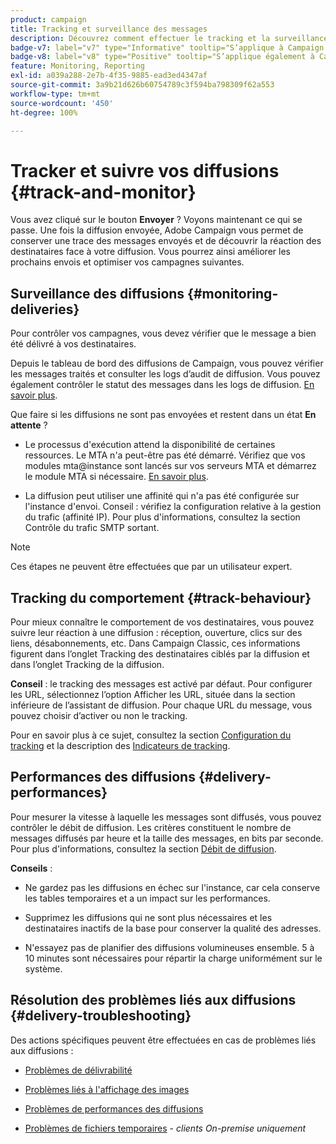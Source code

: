```yaml
---
product: campaign
title: Tracking et surveillance des messages
description: Découvrez comment effectuer le tracking et la surveillance des messages
badge-v7: label="v7" type="Informative" tooltip="S’applique à Campaign Classic v7"
badge-v8: label="v8" type="Positive" tooltip="S’applique également à Campaign v8"
feature: Monitoring, Reporting
exl-id: a039a288-2e7b-4f35-9885-ead3ed4347af
source-git-commit: 3a9b21d626b60754789c3f594ba798309f62a553
workflow-type: tm+mt
source-wordcount: '450'
ht-degree: 100%

---
```


# Tracker et suivre vos diffusions {#track-and-monitor}



Vous avez cliqué sur le bouton **Envoyer** ? Voyons maintenant ce qui se passe. Une fois la diffusion envoyée, Adobe Campaign vous permet de conserver une trace des messages envoyés et de découvrir la réaction des destinataires face à votre diffusion. Vous pourrez ainsi améliorer les prochains envois et optimiser vos campagnes suivantes.

## Surveillance des diffusions {#monitoring-deliveries}

Pour contrôler vos campagnes, vous devez vérifier que le message a bien été délivré à vos destinataires.

Depuis le tableau de bord des diffusions de Campaign, vous pouvez vérifier les messages traités et consulter les logs d’audit de diffusion.
Vous pouvez également contrôler le statut des messages dans les logs de diffusion. [En savoir plus](about-delivery-monitoring.md).

Que faire si les diffusions ne sont pas envoyées et restent dans un état **En attente** ?

* Le processus d&#39;exécution attend la disponibilité de certaines ressources. Le MTA n&#39;a peut-être pas été démarré.
Vérifiez que vos modules mta@instance sont lancés sur vos serveurs MTA et démarrez le module MTA si nécessaire. [En savoir plus](../../production/using/administration.md).

* La diffusion peut utiliser une affinité qui n&#39;a pas été configurée sur l&#39;instance d&#39;envoi.
Conseil : vérifiez la configuration relative à la gestion du trafic (affinité IP). Pour plus d&#39;informations, consultez la section Contrôle du trafic SMTP sortant.

>[!NOTE]
>
>Ces étapes ne peuvent être effectuées que par un utilisateur expert.

## Tracking du comportement {#track-behaviour}

Pour mieux connaître le comportement de vos destinataires, vous pouvez suivre leur réaction à une diffusion : réception, ouverture, clics sur des liens, désabonnements, etc. Dans Campaign Classic, ces informations figurent dans l’onglet Tracking des destinataires ciblés par la diffusion et dans l’onglet Tracking de la diffusion.

**Conseil** : le tracking des messages est activé par défaut. Pour configurer les URL, sélectionnez lʼoption Afficher les URL, située dans la section inférieure de l’assistant de diffusion. Pour chaque URL du message, vous pouvez choisir dʼactiver ou non le tracking.

Pour en savoir plus à ce sujet, consultez la section [Configuration du tracking](how-to-configure-tracked-links.md) et la description des [Indicateurs de tracking](../../reporting/using/delivery-reports.md#tracking-indicators).

## Performances des diffusions {#delivery-performances}

Pour mesurer la vitesse à laquelle les messages sont diffusés, vous pouvez contrôler le débit de diffusion. Les critères constituent le nombre de messages diffusés par heure et la taille des messages, en bits par seconde. Pour plus d&#39;informations, consultez la section [Débit de diffusion](../../reporting/using/global-reports.md#delivery-throughput).

**Conseils** :

* Ne gardez pas les diffusions en échec sur l&#39;instance, car cela conserve les tables temporaires et a un impact sur les performances.

* Supprimez les diffusions qui ne sont plus nécessaires et les destinataires inactifs de la base pour conserver la qualité des adresses.

* N&#39;essayez pas de planifier des diffusions volumineuses ensemble. 5 à 10 minutes sont nécessaires pour répartir la charge uniformément sur le système.

## Résolution des problèmes liés aux diffusions {#delivery-troubleshooting}

Des actions spécifiques peuvent être effectuées en cas de problèmes liés aux diffusions :

* [Problèmes de délivrabilité](../../production/using/performance-and-throughput-issues.md#deliverability_issues)

* [Problèmes liés à l&#39;affichage des images](../../production/using/image-display-issues.md)

* [Problèmes de performances des diffusions](delivery-performances.md)

* [Problèmes de fichiers temporaires](../../production/using/temporary-files.md) - *clients On-premise uniquement*
